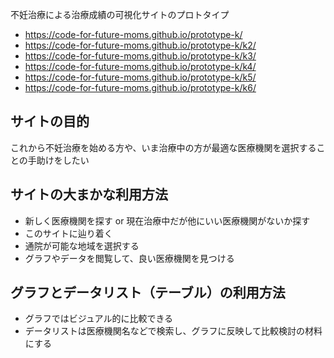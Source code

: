 
不妊治療による治療成績の可視化サイトのプロトタイプ

- https://code-for-future-moms.github.io/prototype-k/
- https://code-for-future-moms.github.io/prototype-k/k2/
- https://code-for-future-moms.github.io/prototype-k/k3/
- https://code-for-future-moms.github.io/prototype-k/k4/
- https://code-for-future-moms.github.io/prototype-k/k5/
- https://code-for-future-moms.github.io/prototype-k/k6/


## サイトの目的
これから不妊治療を始める方や、いま治療中の方が最適な医療機関を選択することの手助けをしたい

## サイトの大まかな利用方法
- 新しく医療機関を探す or 現在治療中だが他にいい医療機関がないか探す
- このサイトに辿り着く
- 通院が可能な地域を選択する
- グラフやデータを閲覧して、良い医療機関を見つける

## グラフとデータリスト（テーブル）の利用方法
- グラフではビジュアル的に比較できる
- データリストは医療機関名などで検索し、グラフに反映して比較検討の材料にする

